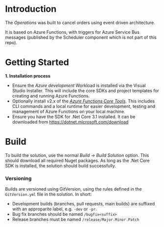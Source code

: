 # Introduction 
The *Operations* was built to cancel orders using event driven architecture.

It is based on Azure Functions, with triggers for Azure Service Bus messages (published by the Scheduler component which is not part of this repo).


# Getting Started
**1.	Installation process**
  - Ensure the *Azure development* Workload is installed via the Visual Studio Installer. This will include the core SDKs and project templates for creating and running Azure Functions.
  - Optionally install v2.x of the [*Azure Functions Core Tools*](https://docs.microsoft.com/en-us/azure/azure-functions/functions-run-local#v2). This includes CLI commands and a local runtime for easier development, testing and management of Azure Functions on your local machine.
  - Ensure you have the SDK for .Net Core 3.1 installed. It can be downloaded from https://dotnet.microsoft.com/download

# Build
To build the solution, use the normal _Build -> Build Solution_ option. This should download all required Nuget packages. As long as the .Net Core SDK is installed, the solution should build successfully.

### Versioning
Builds are versioned using GitVersion, using the rules defined in the `GitVersion.yml` file in the solution. In short:
- Development builds (branches, pull requests, main builds) are suffixed with an approparite label, e.g. `-dev` or `-pr`. 
- Bug fix branches should be named `/bugfix<suffix>` 
- Release branches must be named `/release/Major.Minor.Patch`
